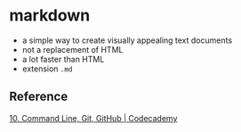 # markdown
- a simple way to create visually appealing text documents 
- not a replacement of HTML 
- a lot faster than HTML 
- extension `.md`

## Reference
[10. Command Line, Git, GitHub | Codecademy](https://www.codecademy.com/learn/paths/front-end-engineer-career-path)